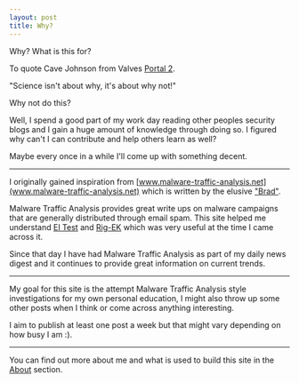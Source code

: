 ```yaml
---
layout: post
title: Why?
---
```


Why? What is this for?

To quote Cave Johnson from Valves [Portal 2](http://store.steampowered.com/app/620/).

"Science isn't about why, it's about why not!"

Why not do this?

Well, I spend a good part of my work day reading other peoples security blogs and I gain a huge amount of knowledge through doing so. I figured why can't I can contribute and help others learn as well?

Maybe every once in a while I'll come up with something decent.

-----

I originally gained inspiration from [www.malware-traffic-analysis.net](www.malware-traffic-analysis.net) which is written by the elusive ["Brad"](https://twitter.com/malware_traffic).

Malware Traffic Analysis provides great write ups on malware campaigns that are generally distributed through email spam. This site helped me understand [EI Test](https://blog.malwarebytes.com/threat-analysis/2014/10/exposing-the-flash-eitest-malware-campaign/) and [Rig-EK](https://blog.malwarebytes.com/cybercrime/exploits/2016/09/rig-exploit-kit-takes-on-large-malvertising-campaign/) which was very useful at the time I came across it.

Since that day I have had Malware Traffic Analysis as part of my daily news digest and it continues to provide great information on current trends.

---

My goal for this site is the attempt Malware Traffic Analysis style investigations for my own personal education, I might also throw up some other posts when I think or come across anything interesting.

I aim to publish at least one post a week but that might vary depending on how busy I am :).

---

You can find out more about me and what is used to build this site in the [About](/about/) section.
